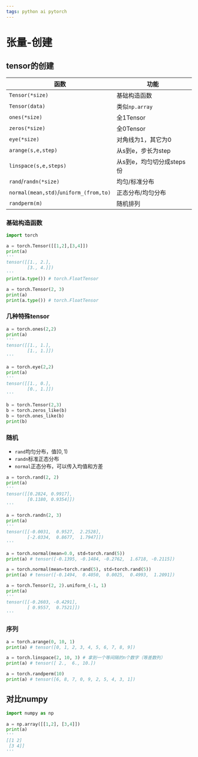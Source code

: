 ```yaml
---
tags: python ai pytorch 
---
```


# 张量-创建

## tensor的创建

| 函数                                   | 功能                      |
| -------------------------------------- | ------------------------- |
| `Tensor(*size)`                        | 基础构造函数              |
| `Tensor(data)`                         | 类似`np.array`            |
| `ones(*size)`                          | 全1Tensor                 |
| `zeros(*size)`                         | 全0Tensor                 |
| `eye(*size)`                           | 对角线为1，其它为0        |
| `arange(s,e,step)`                     | 从s到e，步长为step        |
| `linspace(s,e,steps)`                  | 从s到e，均匀切分成steps份 |
| `rand`/`randn(*size)`                  | 均匀/标准分布             |
| `normal(mean,std)`/`uniform_(from,to)` | 正态分布/均匀分布         |
| `randperm(m)`                          | 随机排列                  |

### 基础构造函数

```python
import torch

a = torch.Tensor([[1,2],[3,4]])
print(a)
'''
tensor([[1., 2.],
		[3., 4.]])
'''
print(a.type()) # torch.FloatTensor

a = torch.Tensor(2, 3)
print(a)
print(a.type()) # torch.FloatTensor
```

### 几种特殊tensor

```python
a = torch.ones(2,2)
print(a)
'''
tensor([[1., 1.],
		[1., 1.]])
'''

a = torch.eye(2,2)
print(a)
'''
tensor([[1., 0.],
		[0., 1.]])
'''

b = torch.Tensor(2,3)
b = torch.zeros_like(b)
b = torch.ones_like(b)
print(b)
```

### 随机

- `rand`均匀分布，值$[0, 1)$
- `randn`标准正态分布
- `normal`正态分布，可以传入均值和方差

```python
a = torch.rand(2, 2)
print(a)
'''
tensor([[0.2824, 0.9917],
        [0.1180, 0.9354]])
'''

a = torch.randn(2, 3)
print(a)
'''
tensor([[-0.0031,  0.9527,  2.2528],
        [-2.0334,  0.8677,  1.7947]])
'''

a = torch.normal(mean=0.0, std=torch.rand(5))
print(a) # tensor([-0.1395, -0.1484, -0.2762,  1.6718, -0.2115])

a = torch.normal(mean=torch.rand(5), std=torch.rand(5))
print(a) # tensor([-0.1494,  0.4050,  0.0025,  0.4993,  1.2091])

a = torch.Tensor(2, 2).uniform_(-1, 1)
print(a)
'''
tensor([[-0.2603, -0.4291],
        [ 0.9557,  0.7521]])
'''
```

### 序列

```python
a = torch.arange(0, 10, 1)
print(a) # tensor([0, 1, 2, 3, 4, 5, 6, 7, 8, 9])

a = torch.linspace(2, 10, 3) # 拿到一个等间隔的n个数字（等差数列）
print(a) # tensor([ 2.,  6., 10.])

a = torch.randperm(10)
print(a) # tensor([6, 8, 7, 0, 9, 2, 5, 4, 3, 1])
```

## 对比numpy

```python
import numpy as np
  
a = np.array([[1,2], [3,4]])
print(a)
'''
[[1 2]
 [3 4]]
'''
```


